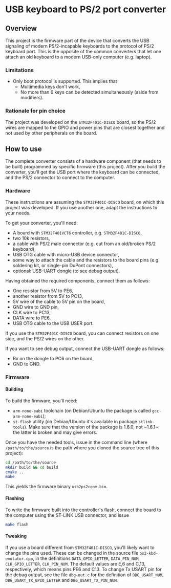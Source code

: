 # USB keyboard to PS/2 port converter

## Overview

This project is the firmware part of the device that converts the USB signaling of modern PS/2-incapable keyboards to the protocol of PS/2 keyboard port. This is the opposite of the common converters that let one attach an old keyboard to a modern USB-only computer (e.g. laptop).

### Limitations
 * Only boot protocol is supported. This implies that
   * Multimedia keys don't work,
   * No more than 6 keys can be detected simultaneously (aside from modifiers).

### Rationale for pin choice

The project was developed on the `STM32F401C-DISCO` board, so the PS/2 wires are mapped to the GPIO and power pins that are closest together and not used by other peripherals on the board.

## How to use

The complete converter consists of a hardware component (that needs to be built) programmed by specific firmware (this project). After you build the converter, you'll get the USB port where the keyboard can be connected, and the PS/2 connector to connect to the computer.

### Hardware

These instructions are assuming the `STM32F401C-DISCO` board, on which this project was developed. If you use another one, adapt the instructions to your needs.

To get your converter, you'll need:

* A board with `STM32F401VCT6` controller, e.g. `STM32F401C-DISCO`,
* two 10k resistors,
* a cable with PS/2 male connector (e.g. cut from an old/broken PS/2 keyboard),
* USB OTG cable with micro-USB device connector,
* some way to attach the cable and the resistors to the board pins (e.g. soldering kit, or single-pin DuPont connectors),
* optional: USB-UART dongle (to see debug output).

Having obtained the required components, connect them as follows:

 * One resistor from 5V to PE6,
 * another resistor from 5V to PC13,
 * 5V wire of the cable to 5V pin on the board,
 * GND wire to GND pin,
 * CLK wire to PC13,
 * DATA wire to PE6,
 * USB OTG cable to the USB USER port.

If you use the `STM32F401C-DISCO` board, you can connect resistors on one side, and the PS/2 wires on the other.

If you want to see debug output, connect the USB-UART dongle as follows:

 * Rx on the dongle to PC6 on the board,
 * GND to GND.

### Firmware

#### Building

To build the firmware, you'll need:

 * `arm-none-eabi` toolchain (on Debian/Ubuntu the package is called `gcc-arm-none-eabi`);
 * `st-flash` utility (on Debian/Ubuntu it's available in package `stlink-tools`). Make sure that the version of the package is 1.6.0, not ~1.6.1~: the latter is broken and may give errors.

Once you have the needed tools, issue in the command line (where `/path/to/the/source` is the path where you cloned the source tree of this project):
```sh
cd /path/to/the/source
mkdir build && cd build
cmake ..
make
```

This yields the firmware binary `usb2ps2conv.bin`.

#### Flashing

To write the firmware built into the controller's flash, connect the board to the computer using the ST-LINK USB connector, and issue
```sh
make flash
```

#### Tweaking

If you use a board different from `STM32F401C-DISCO`, you'll likely want to change the pins used. These can be changed in the source file `ps2-kbd-emulator.cpp`, in the definitions `DATA_GPIO_LETTER`, `DATA_PIN_NUM`, `CLK_GPIO_LETTER`, `CLK_PIN_NUM`. The default values are E,6 and C,13, respectively, which means pins PE6 and C13. To change Tx USART pin for the debug output, see the file `dbg-out.c` for the definition of `DBG_USART_NUM`, `DBG_USART_TX_GPIO_LETTER` and `DBG_USART_TX_PIN_NUM`.
